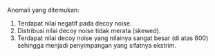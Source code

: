 Anomali yang ditemukan:
1. Terdapat nilai negatif pada decoy noise.
2. Distribusi nilai decoy noise tidak merata (skewed).
3. Terdapat nilai decoy noise yang nilainya sangat besar (di atas 600) sehingga menjadi penyimpangan yang sifatnya ekstrim.
